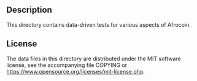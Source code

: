 Description
------------

This directory contains data-driven tests for various aspects of Afrocoin.

License
--------

The data files in this directory are distributed under the MIT software
license, see the accompanying file COPYING or
https://www.opensource.org/licenses/mit-license.php.

